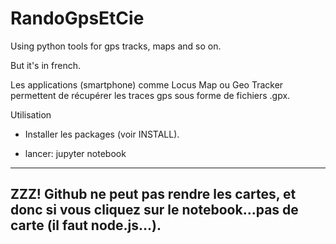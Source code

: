# RandoGpsEtCie
Using python tools for gps tracks, maps and so on.

But it's in french.

Les applications (smartphone) comme Locus Map ou Geo Tracker permettent de récupérer les traces gps sous forme de fichiers .gpx.

Utilisation

- Installer les packages (voir INSTALL).

- lancer: jupyter notebook



-----------------------------

ZZZ! Github ne peut pas rendre les cartes, et donc si vous cliquez sur le notebook...pas de carte (il faut node.js...).
-----------------------------


